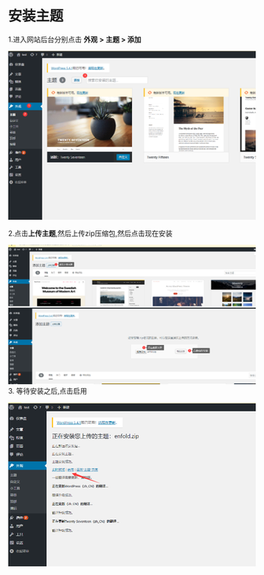# 安装主题

1.进入网站后台分别点击 **外观** **&gt; 主题 &gt; 添加**

![](/assets/zhuti.png)

2.点击**上传主题**,然后上传zip压缩包,然后点击现在安装

![](/assets/上传1.png)![](/assets/shanghcuanzhuti2.png)3. 等待安装之后,点击启用

![](/assets/anzhuangchenggong.png)

